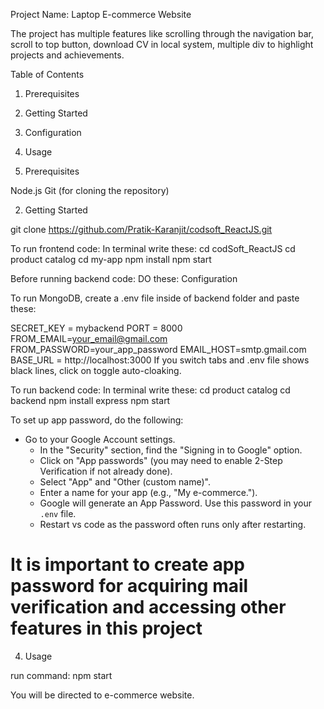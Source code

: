 Project Name: Laptop E-commerce Website

The project has multiple features like scrolling through the navigation bar, scroll to top button, download CV in local system, multiple div to highlight projects and achievements.

Table of Contents
1. Prerequisites
2. Getting Started
3. Configuration
4. Usage


1. Prerequisites

Node.js
Git (for cloning the repository)


2. Getting Started

git clone https://github.com/Pratik-Karanjit/codsoft_ReactJS.git

To run frontend code:
In terminal write these:
cd codSoft_ReactJS
cd product catalog
cd my-app
npm install 
npm start


Before running backend code:
DO these:
Configuration

To run MongoDB, create a .env file inside of backend folder and paste these:

SECRET_KEY = mybackend
PORT = 8000
FROM_EMAIL=your_email@gmail.com
FROM_PASSWORD=your_app_password
EMAIL_HOST=smtp.gmail.com
BASE_URL = http://localhost:3000
If you switch tabs and .env file shows black lines, click on toggle auto-cloaking.

To run backend code:
In terminal write these:
cd product catalog
cd backend 
npm install express
npm start


To set up app password, do the following:

 - Go to your Google Account settings.
   - In the "Security" section, find the "Signing in to Google" option.
   - Click on "App passwords" (you may need to enable 2-Step Verification if not already done).
   - Select "App" and "Other (custom name)".
   - Enter a name for your app (e.g., "My e-commerce.").
   - Google will generate an App Password. Use this password in your `.env` file.
   - Restart vs code as the password often runs only after restarting.

# It is important to create app password for acquiring mail verification and accessing other features in this project

4. Usage

run command: npm start

You will be directed to e-commerce website. 




